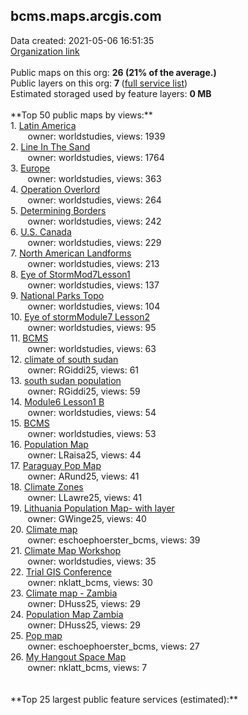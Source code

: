 <h2>bcms.maps.arcgis.com</h2> Data created: 2021-05-06 16:51:35 <br /><a target='new' href='https://bcms.maps.arcgis.com'>Organization link</a><br /><br />Public maps on this org: <b>26 (21% of the average.)</b><br />Public layers on this org: <b>7 </b>(<a target='new' href='https://services.arcgis.com/BIsDEmO92IlLAKkI/ArcGIS/rest/services'>full service list</a>)<br />Estimated storaged used by feature layers: <b>0 MB</b><br /><br />**Top 50 public maps by views:**<br />  1. <a target='new' href='https://www.arcgis.com/home/item.html?id=017e14303f35446ea4a8d33af435e4c3'>Latin America</a> <br />  &nbsp;&nbsp;&nbsp;&nbsp; &nbsp;&nbsp;owner: worldstudies, views: 1939<br />  2. <a target='new' href='https://www.arcgis.com/home/item.html?id=dafbc95c1a334a949ba4657ab0161d30'>Line In The Sand</a> <br />  &nbsp;&nbsp;&nbsp;&nbsp; &nbsp;&nbsp;owner: worldstudies, views: 1764<br />  3. <a target='new' href='https://www.arcgis.com/home/item.html?id=c413a177349648f4a27cb9f3ade2331a'>Europe</a> <br />  &nbsp;&nbsp;&nbsp;&nbsp; &nbsp;&nbsp;owner: worldstudies, views: 363<br />  4. <a target='new' href='https://www.arcgis.com/home/item.html?id=bfef0492524e40d78619a6626208f32d'>Operation Overlord</a> <br />  &nbsp;&nbsp;&nbsp;&nbsp; &nbsp;&nbsp;owner: worldstudies, views: 264<br />  5. <a target='new' href='https://www.arcgis.com/home/item.html?id=ef469c365eef4ccea74f25b833f8b1e9'>Determining Borders</a> <br />  &nbsp;&nbsp;&nbsp;&nbsp; &nbsp;&nbsp;owner: worldstudies, views: 242<br />  6. <a target='new' href='https://www.arcgis.com/home/item.html?id=018fe2cd18354f8bb824e89b924f02bb'>U.S. Canada</a> <br />  &nbsp;&nbsp;&nbsp;&nbsp; &nbsp;&nbsp;owner: worldstudies, views: 229<br />  7. <a target='new' href='https://www.arcgis.com/home/item.html?id=53e7d46c8b274224a600e7e69bfe0319'>North American Landforms</a> <br />  &nbsp;&nbsp;&nbsp;&nbsp; &nbsp;&nbsp;owner: worldstudies, views: 213<br />  8. <a target='new' href='https://www.arcgis.com/home/item.html?id=052166e40b904e268a92054ab4c813c4'>Eye of StormMod7Lesson1</a> <br />  &nbsp;&nbsp;&nbsp;&nbsp; &nbsp;&nbsp;owner: worldstudies, views: 137<br />  9. <a target='new' href='https://www.arcgis.com/home/item.html?id=0a03f12e69dc494984d0a639648b37ef'>National Parks Topo</a> <br />  &nbsp;&nbsp;&nbsp;&nbsp; &nbsp;&nbsp;owner: worldstudies, views: 104<br />  10. <a target='new' href='https://www.arcgis.com/home/item.html?id=94888a32b56d4eacb38be262305496a8'>Eye of stormModule7 Lesson2</a> <br />  &nbsp;&nbsp;&nbsp;&nbsp; &nbsp;&nbsp;owner: worldstudies, views: 95<br />  11. <a target='new' href='https://www.arcgis.com/home/item.html?id=129d129fc82f4c9aaf269e692ff04f85'>BCMS</a> <br />  &nbsp;&nbsp;&nbsp;&nbsp; &nbsp;&nbsp;owner: worldstudies, views: 63<br />  12. <a target='new' href='https://www.arcgis.com/home/item.html?id=188841135a4246be83913315de169c7a'>climate of south sudan</a> <br />  &nbsp;&nbsp;&nbsp;&nbsp; &nbsp;&nbsp;owner: RGiddi25, views: 61<br />  13. <a target='new' href='https://www.arcgis.com/home/item.html?id=6e4485a0579b47acbb8adde6e5bf00ba'>south sudan population</a> <br />  &nbsp;&nbsp;&nbsp;&nbsp; &nbsp;&nbsp;owner: RGiddi25, views: 59<br />  14. <a target='new' href='https://www.arcgis.com/home/item.html?id=d384e6ddedbf4c1aa337d212b4b087c2'>Module6 Lesson1 B</a> <br />  &nbsp;&nbsp;&nbsp;&nbsp; &nbsp;&nbsp;owner: worldstudies, views: 54<br />  15. <a target='new' href='https://www.arcgis.com/home/item.html?id=690fecdaadd8427999042f9c98b57423'>BCMS</a> <br />  &nbsp;&nbsp;&nbsp;&nbsp; &nbsp;&nbsp;owner: worldstudies, views: 53<br />  16. <a target='new' href='https://www.arcgis.com/home/item.html?id=68ef3dc4674748b5be2a00f2734cc3b1'>Population Map</a> <br />  &nbsp;&nbsp;&nbsp;&nbsp; &nbsp;&nbsp;owner: LRaisa25, views: 44<br />  17. <a target='new' href='https://www.arcgis.com/home/item.html?id=00ff8ae6994f4e8e8b156b6f7654a92f'>Paraguay Pop Map</a> <br />  &nbsp;&nbsp;&nbsp;&nbsp; &nbsp;&nbsp;owner: ARund25, views: 41<br />  18. <a target='new' href='https://www.arcgis.com/home/item.html?id=042f7de54a664fac9ad104aeabd559fa'>Climate Zones</a> <br />  &nbsp;&nbsp;&nbsp;&nbsp; &nbsp;&nbsp;owner: LLawre25, views: 41<br />  19. <a target='new' href='https://www.arcgis.com/home/item.html?id=c95af23fc7014953a38392c1fbff29a0'>Lithuania Population Map- with layer</a> <br />  &nbsp;&nbsp;&nbsp;&nbsp; &nbsp;&nbsp;owner: GWinge25, views: 40<br />  20. <a target='new' href='https://www.arcgis.com/home/item.html?id=65659b6b0b0d4e168fe3e7ab0dce12cb'>Climate map</a> <br />  &nbsp;&nbsp;&nbsp;&nbsp; &nbsp;&nbsp;owner: eschoephoerster_bcms, views: 39<br />  21. <a target='new' href='https://www.arcgis.com/home/item.html?id=af3cfa1d7af84662925ef989fdfed6c5'>Climate Map Workshop</a> <br />  &nbsp;&nbsp;&nbsp;&nbsp; &nbsp;&nbsp;owner: worldstudies, views: 35<br />  22. <a target='new' href='https://www.arcgis.com/home/item.html?id=ed1b74c3cb5647c3bac896ea252d86a7'>Trial GIS Conference</a> <br />  &nbsp;&nbsp;&nbsp;&nbsp; &nbsp;&nbsp;owner: nklatt_bcms, views: 30<br />  23. <a target='new' href='https://www.arcgis.com/home/item.html?id=9cc65861281b4892b47a0cfc83915e52'>Climate map - Zambia</a> <br />  &nbsp;&nbsp;&nbsp;&nbsp; &nbsp;&nbsp;owner: DHuss25, views: 29<br />  24. <a target='new' href='https://www.arcgis.com/home/item.html?id=676633edae2244aaa79a2295c707d2f1'>Population Map Zambia</a> <br />  &nbsp;&nbsp;&nbsp;&nbsp; &nbsp;&nbsp;owner: DHuss25, views: 29<br />  25. <a target='new' href='https://www.arcgis.com/home/item.html?id=e741e435e3c14136a0fbd0000bf2e98b'>Pop map</a> <br />  &nbsp;&nbsp;&nbsp;&nbsp; &nbsp;&nbsp;owner: eschoephoerster_bcms, views: 27<br />  26. <a target='new' href='https://www.arcgis.com/home/item.html?id=c9ff8f829d4a4b3bb0afcedfde141544'>My Hangout Space Map</a> <br />  &nbsp;&nbsp;&nbsp;&nbsp; &nbsp;&nbsp;owner: nklatt_bcms, views: 7<br /><br /><br />**Top 25 largest public feature services (estimated):**<br />